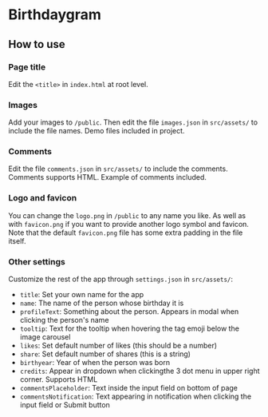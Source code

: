 # Birthdaygram

## How to use

### Page title

Edit the `<title>` in `index.html` at root level.

### Images

Add your images to `/public`. Then edit the file `images.json` in `src/assets/` to include the file names. Demo files included in project.

### Comments

Edit the file `comments.json` in `src/assets/` to include the comments. Comments supports HTML. Example of comments included.

### Logo and favicon

You can change the `logo.png` in `/public` to any name you like. As well as with `favicon.png` if you want to provide another logo symbol and favicon. Note that the default `favicon.png` file has some extra padding in the file itself.

### Other settings

Customize the rest of the app through `settings.json` in `src/assets/`:

- `title`: Set your own name for the app
- `name`: The name of the person whose birthday it is
- `profileText`: Something about the person. Appears in modal when clicking the person's name
- `tooltip`: Text for the tooltip when hovering the tag emoji below the image carousel
- `likes`: Set default number of likes (this should be a number)
- `share`: Set default number of shares (this is a string)
- `birthyear`: Year of when the person was born
- `credits`: Appear in dropdown when clickingthe 3 dot menu in upper right corner. Supports HTML
- `commentsPlaceholder`: Text inside the input field on bottom of page
- `commentsNotification`: Text appearing in notification when clicking the input field or Submit button
